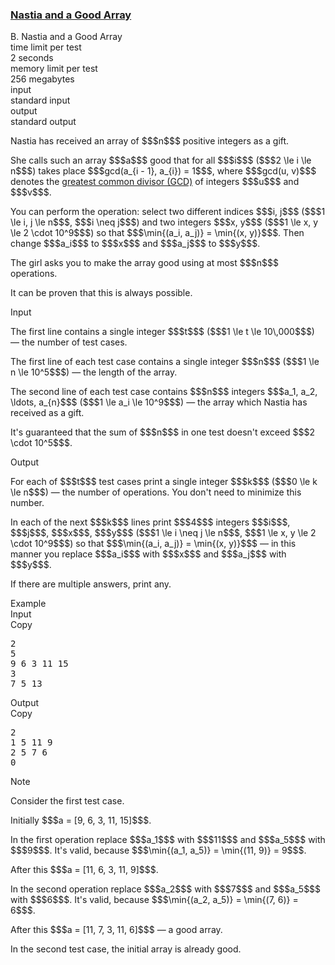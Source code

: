 <h3><a href="https://codeforces.com/contest/1521/problem/B" target="_blank" rel="noopener noreferrer">Nastia and a Good Array</a></h3>

<div class="header"><div class="title">B. Nastia and a Good Array</div><div class="time-limit"><div class="property-title">time limit per test</div>2 seconds</div><div class="memory-limit"><div class="property-title">memory limit per test</div>256 megabytes</div><div class="input-file input-standard"><div class="property-title">input</div>standard input</div><div class="output-file output-standard"><div class="property-title">output</div>standard output</div></div><div><p><span class="tex-font-style-it">Nastia has received an array of $$$n$$$ positive integers as a gift</span>.</p><p>She calls such an array $$$a$$$ good that for all $$$i$$$ ($$$2 \le i \le n$$$) takes place $$$gcd(a_{i - 1}, a_{i}) = 1$$$, where $$$gcd(u, v)$$$ denotes the <a href="https://en.wikipedia.org/wiki/Greatest_common_divisor">greatest common divisor (GCD)</a> of integers $$$u$$$ and $$$v$$$.</p><p>You can perform the operation: select two <span class="tex-font-style-bf">different</span> indices $$$i, j$$$ ($$$1 \le i, j \le n$$$, $$$i \neq j$$$) and two integers $$$x, y$$$ ($$$1 \le x, y \le 2 \cdot 10^9$$$) so that $$$\min{(a_i, a_j)} = \min{(x, y)}$$$. Then change $$$a_i$$$ to $$$x$$$ and $$$a_j$$$ to $$$y$$$.</p><p>The girl asks you to make the array good using <span class="tex-font-style-bf">at most</span> $$$n$$$ operations.</p><p>It can be proven that this is always possible.</p></div><div class="input-specification"><div class="section-title">Input</div><p>The first line contains a single integer $$$t$$$ ($$$1 \le t \le 10\,000$$$) — the number of test cases.</p><p>The first line of each test case contains a single integer $$$n$$$ ($$$1 \le n \le 10^5$$$) — the length of the array.</p><p>The second line of each test case contains $$$n$$$ integers $$$a_1, a_2, \ldots, a_{n}$$$ ($$$1 \le a_i \le 10^9$$$) — the array which Nastia has received as a gift.</p><p>It's guaranteed that the sum of $$$n$$$ in one test doesn't exceed $$$2 \cdot 10^5$$$.</p></div><div class="output-specification"><div class="section-title">Output</div><p>For each of $$$t$$$ test cases print a single integer $$$k$$$ ($$$0 \le k \le n$$$) — the number of operations. You don't need to minimize this number.</p><p>In each of the next $$$k$$$ lines print $$$4$$$ integers $$$i$$$, $$$j$$$, $$$x$$$, $$$y$$$ ($$$1 \le i \neq j \le n$$$, $$$1 \le x, y \le 2 \cdot 10^9$$$) so that $$$\min{(a_i, a_j)} = \min{(x, y)}$$$ — in this manner you replace $$$a_i$$$ with $$$x$$$ and $$$a_j$$$ with $$$y$$$.</p><p>If there are multiple answers, print any.</p></div><div class="sample-tests"><div class="section-title">Example</div><div class="sample-test"><div class="input"><div class="title">Input<div title="Copy" data-clipboard-target="#id00240468833513244" id="id0000023743110231222442" class="input-output-copier">Copy</div></div><pre id="id00240468833513244">2
5
9 6 3 11 15
3
7 5 13
</pre></div><div class="output"><div class="title">Output<div title="Copy" data-clipboard-target="#id0015770078723988967" id="id003319287880618135" class="input-output-copier">Copy</div></div><pre id="id0015770078723988967">2
1 5 11 9
2 5 7 6
0</pre></div></div></div><div class="note"><div class="section-title">Note</div><p>Consider the first test case.</p><p>Initially $$$a = [9, 6, 3, 11, 15]$$$.</p><p>In the first operation replace $$$a_1$$$ with $$$11$$$ and $$$a_5$$$ with $$$9$$$. It's valid, because $$$\min{(a_1, a_5)} = \min{(11, 9)} = 9$$$.</p><p>After this $$$a = [11, 6, 3, 11, 9]$$$.</p><p>In the second operation replace $$$a_2$$$ with $$$7$$$ and $$$a_5$$$ with $$$6$$$. It's valid, because $$$\min{(a_2, a_5)} = \min{(7, 6)} = 6$$$.</p><p>After this $$$a = [11, 7, 3, 11, 6]$$$ — a good array.</p><p>In the second test case, the initial array is already good.</p></div>